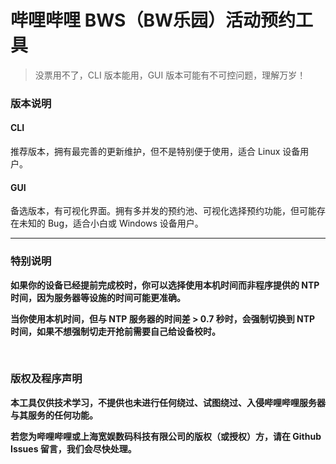 # 哔哩哔哩 BWS（BW乐园）活动预约工具
> 没票用不了，CLI 版本能用，GUI 版本可能有不可控问题，理解万岁！

### 版本说明
#### CLI
推荐版本，拥有最完善的更新维护，但不是特别便于使用，适合 Linux 设备用户。

#### GUI
备选版本，有可视化界面。拥有多并发的预约池、可视化选择预约功能，但可能存在未知的 Bug，适合小白或 Windows 设备用户。

------

### 特别说明
**如果你的设备已经提前完成校时，你可以选择使用本机时间而非程序提供的 NTP 时间，因为服务器等设施的时间可能更准确。**

**当你使用本机时间，但与 NTP 服务器的时间差 > 0.7 秒时，会强制切换到 NTP 时间，如果不想强制切走开抢前需要自己给设备校时。**

<br>

### 版权及程序声明
**本工具仅供技术学习，不提供也未进行任何绕过、试图绕过、入侵哔哩哔哩服务器与其服务的任何功能。**

**若您为哔哩哔哩或上海宽娱数码科技有限公司的版权（或授权）方，请在 Github Issues 留言，我们会尽快处理。**
